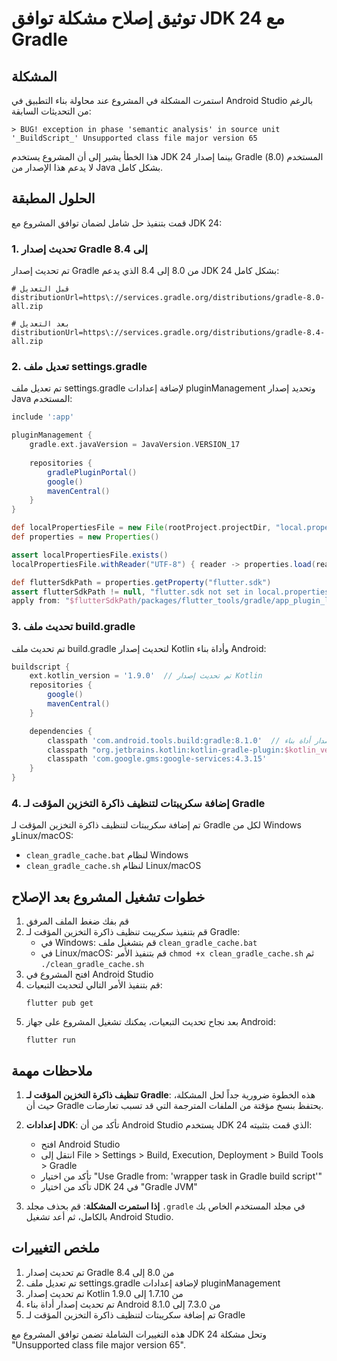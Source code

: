 # توثيق إصلاح مشكلة توافق JDK 24 مع Gradle

## المشكلة
استمرت المشكلة في المشروع عند محاولة بناء التطبيق في Android Studio بالرغم من التحديثات السابقة:

```
> BUG! exception in phase 'semantic analysis' in source unit '_BuildScript_' Unsupported class file major version 65
```

هذا الخطأ يشير إلى أن المشروع يستخدم JDK 24 بينما إصدار Gradle المستخدم (8.0) لا يدعم هذا الإصدار من Java بشكل كامل.

## الحلول المطبقة

قمت بتنفيذ حل شامل لضمان توافق المشروع مع JDK 24:

### 1. تحديث إصدار Gradle إلى 8.4

تم تحديث إصدار Gradle من 8.0 إلى 8.4 الذي يدعم JDK 24 بشكل كامل:

```properties
# قبل التعديل
distributionUrl=https\://services.gradle.org/distributions/gradle-8.0-all.zip

# بعد التعديل
distributionUrl=https\://services.gradle.org/distributions/gradle-8.4-all.zip
```

### 2. تعديل ملف settings.gradle

تم تعديل ملف settings.gradle لإضافة إعدادات pluginManagement وتحديد إصدار Java المستخدم:

```gradle
include ':app'

pluginManagement {
    gradle.ext.javaVersion = JavaVersion.VERSION_17
    
    repositories {
        gradlePluginPortal()
        google()
        mavenCentral()
    }
}

def localPropertiesFile = new File(rootProject.projectDir, "local.properties")
def properties = new Properties()

assert localPropertiesFile.exists()
localPropertiesFile.withReader("UTF-8") { reader -> properties.load(reader) }

def flutterSdkPath = properties.getProperty("flutter.sdk")
assert flutterSdkPath != null, "flutter.sdk not set in local.properties"
apply from: "$flutterSdkPath/packages/flutter_tools/gradle/app_plugin_loader.gradle"
```

### 3. تحديث ملف build.gradle

تم تحديث ملف build.gradle لتحديث إصدار Kotlin وأداة بناء Android:

```gradle
buildscript {
    ext.kotlin_version = '1.9.0'  // تم تحديث إصدار Kotlin
    repositories {
        google()
        mavenCentral()
    }

    dependencies {
        classpath 'com.android.tools.build:gradle:8.1.0'  // تم تحديث إصدار أداة بناء Android
        classpath "org.jetbrains.kotlin:kotlin-gradle-plugin:$kotlin_version"
        classpath 'com.google.gms:google-services:4.3.15'
    }
}
```

### 4. إضافة سكريبتات لتنظيف ذاكرة التخزين المؤقت لـ Gradle

تم إضافة سكريبتات لتنظيف ذاكرة التخزين المؤقت لـ Gradle لكل من Windows وLinux/macOS:

- `clean_gradle_cache.bat` لنظام Windows
- `clean_gradle_cache.sh` لنظام Linux/macOS

## خطوات تشغيل المشروع بعد الإصلاح

1. قم بفك ضغط الملف المرفق
2. قم بتنفيذ سكريبت تنظيف ذاكرة التخزين المؤقت لـ Gradle:
   - في Windows: قم بتشغيل ملف `clean_gradle_cache.bat`
   - في Linux/macOS: قم بتنفيذ الأمر `chmod +x clean_gradle_cache.sh` ثم `./clean_gradle_cache.sh`
3. افتح المشروع في Android Studio
4. قم بتنفيذ الأمر التالي لتحديث التبعيات:
   ```
   flutter pub get
   ```
5. بعد نجاح تحديث التبعيات، يمكنك تشغيل المشروع على جهاز Android:
   ```
   flutter run
   ```

## ملاحظات مهمة

1. **تنظيف ذاكرة التخزين المؤقت لـ Gradle**: هذه الخطوة ضرورية جداً لحل المشكلة، حيث أن Gradle يحتفظ بنسخ مؤقتة من الملفات المترجمة التي قد تسبب تعارضات.

2. **إعدادات JDK**: تأكد من أن Android Studio يستخدم JDK 24 الذي قمت بتثبيته:
   - افتح Android Studio
   - انتقل إلى File > Settings > Build, Execution, Deployment > Build Tools > Gradle
   - تأكد من اختيار "Use Gradle from: 'wrapper task in Gradle build script'"
   - تأكد من اختيار JDK 24 في "Gradle JVM"

3. **إذا استمرت المشكلة**: قم بحذف مجلد `.gradle` في مجلد المستخدم الخاص بك بالكامل، ثم أعد تشغيل Android Studio.

## ملخص التغييرات

1. تم تحديث إصدار Gradle من 8.0 إلى 8.4
2. تم تعديل ملف settings.gradle لإضافة إعدادات pluginManagement
3. تم تحديث إصدار Kotlin من 1.7.10 إلى 1.9.0
4. تم تحديث إصدار أداة بناء Android من 7.3.0 إلى 8.1.0
5. تم إضافة سكريبتات لتنظيف ذاكرة التخزين المؤقت لـ Gradle

هذه التغييرات الشاملة تضمن توافق المشروع مع JDK 24 وتحل مشكلة "Unsupported class file major version 65".
